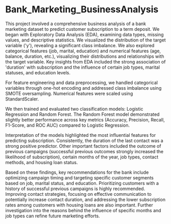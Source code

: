# Bank_Marketing_BusinessAnalysis
This project involved a comprehensive business analysis of a bank marketing dataset to predict customer subscription to a term deposit. We began with Exploratory Data Analysis (EDA), examining data types, missing values, and descriptive statistics. We visualized the distribution of the target variable ('y'), revealing a significant class imbalance. We also explored categorical features (job, marital, education) and numerical features (age, balance, duration, etc.), visualizing their distributions and relationships with the target variable. Key insights from EDA included the strong association of 'duration' with subscription and the influence of certain job types, marital statuses, and education levels.

For feature engineering and data preprocessing, we handled categorical variables through one-hot encoding and addressed class imbalance using SMOTE oversampling. Numerical features were scaled using StandardScaler.

We then trained and evaluated two classification models: Logistic Regression and Random Forest. The Random Forest model demonstrated slightly better performance across key metrics (Accuracy, Precision, Recall, F1-Score, and ROC AUC) compared to Logistic Regression.

Interpretation of the models highlighted the most influential features for predicting subscription. Consistently, the duration of the last contact was a strong positive predictor. Other important factors included the outcome of previous campaigns (successful previous outcomes strongly increased the likelihood of subscription), certain months of the year, job types, contact methods, and housing loan status.

Based on these findings, key recommendations for the bank include optimizing campaign timing and targeting specific customer segments based on job, marital status, and education. Prioritizing customers with a history of successful previous campaigns is highly recommended. Improving contact strategies, focusing on effective communication to potentially increase contact duration, and addressing the lower subscription rates among customers with housing loans are also important. Further investigation into the reasons behind the influence of specific months and job types can refine future marketing efforts.
